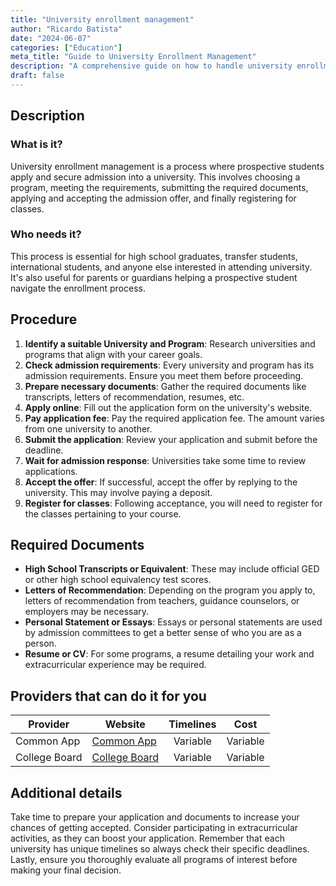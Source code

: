 ```yaml
---
title: "University enrollment management"
author: "Ricardo Batista"
date: "2024-06-07"
categories: ["Education"]
meta_title: "Guide to University Enrollment Management"
description: "A comprehensive guide on how to handle university enrollment process."
draft: false
---
```


## Description
### What is it?
University enrollment management is a process where prospective students apply and secure admission into a university. This involves choosing a program, meeting the requirements, submitting the required documents, applying and accepting the admission offer, and finally registering for classes.

### Who needs it?
This process is essential for high school graduates, transfer students, international students, and anyone else interested in attending university. It's also useful for parents or guardians helping a prospective student navigate the enrollment process.

## Procedure
1. **Identify a suitable University and Program**: Research universities and programs that align with your career goals.
2. **Check admission requirements**: Every university and program has its admission requirements. Ensure you meet them before proceeding.
3. **Prepare necessary documents**: Gather the required documents like transcripts, letters of recommendation, resumes, etc.
4. **Apply online**: Fill out the application form on the university's website.
5. **Pay application fee**: Pay the required application fee. The amount varies from one university to another.
6. **Submit the application**: Review your application and submit before the deadline.
7. **Wait for admission response**: Universities take some time to review applications.
8. **Accept the offer**: If successful, accept the offer by replying to the university. This may involve paying a deposit.
9. **Register for classes**: Following acceptance, you will need to register for the classes pertaining to your course.

## Required Documents
- **High School Transcripts or Equivalent**: These may include official GED or other high school equivalency test scores.
- **Letters of Recommendation**: Depending on the program you apply to, letters of recommendation from teachers, guidance counselors, or employers may be necessary.
- **Personal Statement or Essays**: Essays or personal statements are used by admission committees to get a better sense of who you are as a person.
- **Resume or CV**: For some programs, a resume detailing your work and extracurricular experience may be required.

## Providers that can do it for you

| Provider        |     Website     |     Timelines    |       Cost      |
| --------------- | --------------- |  :-------------: | :-------------: |
| Common App      |  [Common App](https://www.commonapp.org/)       |      Variable      |        Variable       |
| College Board      |  [College Board](https://www.collegeboard.org/)       |      Variable      |        Variable       |

## Additional details
Take time to prepare your application and documents to increase your chances of getting accepted. Consider participating in extracurricular activities, as they can boost your application. Remember that each university has unique timelines so always check their specific deadlines. Lastly, ensure you thoroughly evaluate all programs of interest before making your final decision.